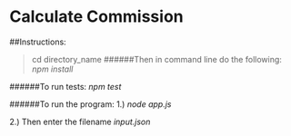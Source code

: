 # Calculate Commission

##Instructions:

>cd directory_name
######Then in command line do the following:
*npm install*

######To run tests:
*npm test*

######To run the program:
1.) *node app.js*

2.) Then enter the filename *input.json*
